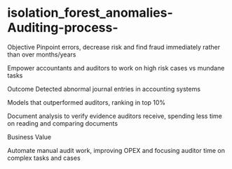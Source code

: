 # isolation_forest_anomalies-Auditing-process-
Objective
Pinpoint errors, decrease risk and find fraud immediately rather than over months/years

Empower accountants and auditors to work on high risk cases vs mundane tasks

Outcome
Detected abnormal journal entries in accounting systems

Models that outperformed auditors, ranking in top 10%

Document analysis to verify evidence auditors receive, spending less time on reading and comparing documents

Business Value

Automate manual audit work, improving OPEX and focusing auditor time on complex tasks and cases
